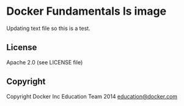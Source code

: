 Docker Fundamentals ls image
============================
Updating text file so this is a test.

## License

Apache 2.0 (see LICENSE file)

## Copyright

Copyright Docker Inc Education Team 2014 <education@docker.com>
